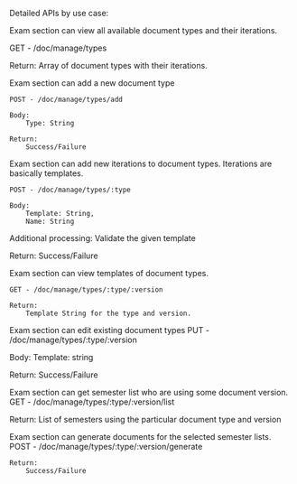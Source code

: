 Detailed APIs by use case:

Exam section can view all available document types and their iterations.

GET - /doc/manage/types

Return:
	Array of document types with their iterations.

Exam section can add a new document type

	POST - /doc/manage/types/add

	Body:
		Type: String
	
	Return:
		Success/Failure

Exam section can add new iterations to document  types. Iterations are basically templates.
	
	POST - /doc/manage/types/:type

	Body:
		Template: String,
		Name: String

Additional processing:
	Validate the given template

Return:
	Success/Failure

Exam section can view templates of document types.

	GET - /doc/manage/types/:type/:version
	
	Return:
		Template String for the type and version.


Exam section can edit existing document types
PUT - /doc/manage/types/:type/:version

Body:
	Template: string

Return:
	Success/Failure

Exam section can get semester list who are using some document version.
GET - /doc/manage/types/:type/:version/list

Return:
	List of semesters using the particular document type and version

Exam section can generate documents for the selected semester lists.
	POST - /doc/manage/types/:type/:version/generate

	Return:
		Success/Failure